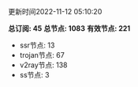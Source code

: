 更新时间2022-11-12 05:10:20

**总订阅: 45**
**总节点: 1083**
**有效节点: 221**
- ssr节点: 13
- trojan节点: 67
- v2ray节点: 138
- ss节点: 3

